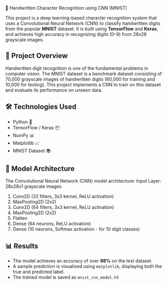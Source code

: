 🧠 Handwritten Character Recognition using CNN (MNIST)

This project is a deep learning-based character recognition system that uses a Convolutional Neural Network (CNN) to classify handwritten digits from the popular **MNIST** dataset. It is built using **TensorFlow** and **Keras**, and achieves high accuracy in recognizing digits (0–9) from 28x28 grayscale images.

## 📌 Project Overview

Handwritten digit recognition is one of the fundamental problems in computer vision. The MNIST dataset is a benchmark dataset consisting of 70,000 grayscale images of handwritten digits (60,000 for training and 10,000 for testing). This project implements a CNN to train on this dataset and evaluate its performance on unseen data.

## 🛠️ Technologies Used

* Python 🐍
* TensorFlow / Keras 📦
* NumPy 📊
* Matplotlib 📈
* MNIST Dataset 📚

## 🧮 Model Architecture

The Convolutional Neural Network (CNN) model architecture:
Input Layer: 28x28x1 grayscale images

1. Conv2D (32 filters, 3x3 kernel, ReLU activation)
2. MaxPooling2D (2x2)
3. Conv2D (64 filters, 3x3 kernel, ReLU activation)
4. MaxPooling2D (2x2)
5. Flatten
6. Dense (64 neurons, ReLU activation)
7. Dense (10 neurons, Softmax activation - for 10 digit classes)

## 📊 Results

* The model achieves an accuracy of over **98%** on the test dataset.
* A sample prediction is visualized using `matplotlib`, displaying both the true and predicted label.
* The trained model is saved as `mnist_cnn_model.h5`

